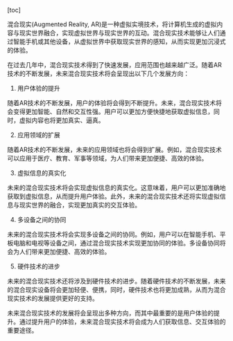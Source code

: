 
[toc]                    
                
                
混合现实(Augmented Reality, AR)是一种虚拟实境技术，将计算机生成的虚拟内容与现实世界融合，实现虚拟世界与现实世界的互动。混合现实技术能够让人们通过智能手机或其他设备，从虚拟世界中获取现实世界的感知，从而实现更加沉浸式的体验。

在过去几年中，混合现实技术得到了快速发展，应用范围也越来越广泛。随着AR技术的不断发展，未来混合现实技术将会呈现出以下几个发展方向：

1. 用户体验的提升

随着AR技术的不断发展，用户的体验将会得到不断提升。未来，混合现实技术将会变得更加智能、自然和交互性强。用户可以更加方便快捷地获取虚拟信息，同时，虚拟内容也将更加真实、逼真。

2. 应用领域的扩展

随着AR技术的不断发展，未来的应用领域也将会得到扩展。例如，混合现实技术可以应用于医疗、教育、军事等领域，为人们带来更加便捷、高效的体验。

3. 虚拟信息的真实化

未来的混合现实技术将会实现虚拟信息的真实化。这意味着，用户可以更加准确地获取到虚拟信息，从而提升用户体验。此外，未来的混合现实技术还将实现虚拟信息与现实世界的融合，实现更加真实的交互体验。

4. 多设备之间的协同

未来的混合现实技术将会实现多设备之间的协同。例如，用户可以在智能手机、平板电脑和电视等设备之间，通过混合现实技术实现更加协同的体验。多设备协同将会为人们带来更加便捷、高效的体验。

5. 硬件技术的进步

未来的混合现实技术还将涉及到硬件技术的进步。随着硬件技术的不断发展，未来的混合现实设备将会更加轻便、便携，同时，硬件技术也将更加成熟，从而为混合现实技术的发展提供更好的支持。

未来混合现实技术的发展将会呈现出多种方向，而其中最重要的是用户体验的提升。通过提升用户的体验，未来混合现实技术将会成为人们获取信息、交互体验的重要途径。

